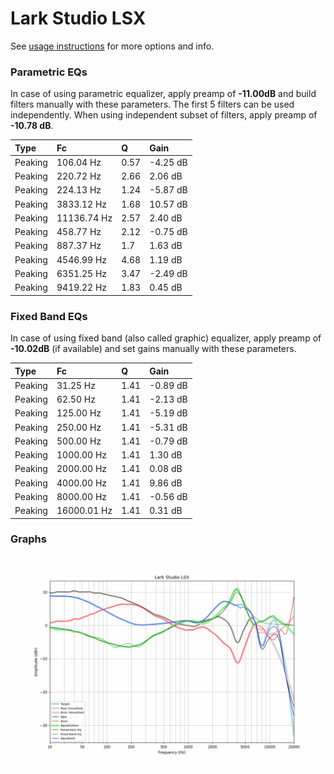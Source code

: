 # Lark Studio LSX
See [usage instructions](https://github.com/jaakkopasanen/AutoEq#usage) for more options and info.

### Parametric EQs
In case of using parametric equalizer, apply preamp of **-11.00dB** and build filters manually
with these parameters. The first 5 filters can be used independently.
When using independent subset of filters, apply preamp of **-10.78 dB**.

| Type    | Fc          |    Q | Gain     |
|:--------|:------------|:-----|:---------|
| Peaking | 106.04 Hz   | 0.57 | -4.25 dB |
| Peaking | 220.72 Hz   | 2.66 | 2.06 dB  |
| Peaking | 224.13 Hz   | 1.24 | -5.87 dB |
| Peaking | 3833.12 Hz  | 1.68 | 10.57 dB |
| Peaking | 11136.74 Hz | 2.57 | 2.40 dB  |
| Peaking | 458.77 Hz   | 2.12 | -0.75 dB |
| Peaking | 887.37 Hz   | 1.7  | 1.63 dB  |
| Peaking | 4546.99 Hz  | 4.68 | 1.19 dB  |
| Peaking | 6351.25 Hz  | 3.47 | -2.49 dB |
| Peaking | 9419.22 Hz  | 1.83 | 0.45 dB  |

### Fixed Band EQs
In case of using fixed band (also called graphic) equalizer, apply preamp of **-10.02dB**
(if available) and set gains manually with these parameters.

| Type    | Fc          |    Q | Gain     |
|:--------|:------------|:-----|:---------|
| Peaking | 31.25 Hz    | 1.41 | -0.89 dB |
| Peaking | 62.50 Hz    | 1.41 | -2.13 dB |
| Peaking | 125.00 Hz   | 1.41 | -5.19 dB |
| Peaking | 250.00 Hz   | 1.41 | -5.31 dB |
| Peaking | 500.00 Hz   | 1.41 | -0.79 dB |
| Peaking | 1000.00 Hz  | 1.41 | 1.30 dB  |
| Peaking | 2000.00 Hz  | 1.41 | 0.08 dB  |
| Peaking | 4000.00 Hz  | 1.41 | 9.86 dB  |
| Peaking | 8000.00 Hz  | 1.41 | -0.56 dB |
| Peaking | 16000.01 Hz | 1.41 | 0.31 dB  |

### Graphs
![](./Lark%20Studio%20LSX.png)